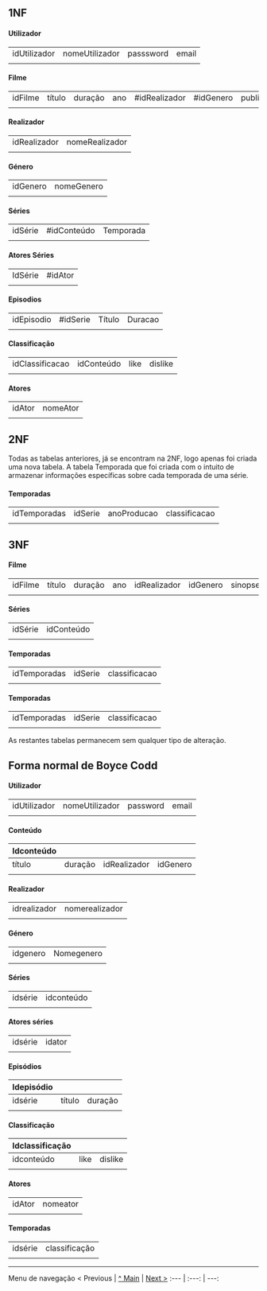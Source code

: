 ## 1NF

#### Utilizador

|              |                |           |       |
| :----------- | :------------- | :-------- | :---- |
| idUtilizador | nomeUtilizador | passsword | email |
|              |                |           |       |

#### Filme

|         |        |         |      |               |           |             |         |
| :------ | :----- | :------ | :--- | :------------ | :-------- | :---------- | :------ |
| idFilme | título | duração | ano  | #idRealizador | #idGenero | publicoAlvo | sinopse |
|         |        |         |      |               |


#### Realizador

|              |                |
| :----------- | :------------- |
| idRealizador | nomeRealizador |
|              |                |

#### Género

|          |            |
| :------- | :--------- |
| idGenero | nomeGenero |
|          |            |

#### Séries

|         |             |           |
| :------ | :---------- | :-------- |
| idSérie | #idConteúdo | Temporada |
|         |             |           |

#### Atores Séries 

|         |         |
| :------ | :------ |
| IdSérie | #idAtor |
|         |         |

#### Episodios

|            |          |        |         |
| :--------- | :------- | :----- | :------ |
| idEpisodio | #idSerie | Título | Duracao |
|            |          |        |         |

#### Classificação

|                 |            |      |         |
| :-------------- | :--------- | :--- | :------ |
| idClassificacao | idConteúdo | like | dislike |
|                 |            |      |         |

#### Atores

|        |          |
| :----- | :------- |
| idAtor | nomeAtor |
|        |          |

## 2NF

Todas as tabelas anteriores, já se encontram na 2NF, logo apenas foi criada uma nova tabela. A tabela Temporada que foi criada com o intuito de armazenar informações específicas sobre cada temporada de uma série. 

#### Temporadas

|              |         |             |               |
| :----------- | :------ | :---------- | :------------ |
| idTemporadas | idSerie | anoProducao | classificacao |
|              |         |             |               |

## 3NF

#### Filme 

|         |        |         |      |              |          |         |
| :------ | :----- | :------ | :--- | :----------- | :------- | :------ |
| idFilme | título | duração | ano  | idRealizador | idGenero | sinopse |
|         |        |         |      |              |          |         |

#### Séries

|         |            |
| :------ | :--------- |
| idSérie | idConteúdo |
|         |            |

#### Temporadas

|              |         |               |
| :----------- | :------ | :------------ |
| idTemporadas | idSerie | classificacao |
|              |         |               |

#### Temporadas

|              |         |               |
| :----------- | :------ | :------------ |
| idTemporadas | idSerie | classificacao |
|              |         |               |

As restantes tabelas permanecem sem qualquer tipo de alteração. 

## Forma normal de Boyce Codd

#### Utilizador

|              |                |          |       |
| :----------- | :------------- | :------- | :---- |
| idUtilizador | nomeUtilizador | password | email |
|              |                |          |       |

#### Conteúdo

| Idconteúdo |         |              |          |
| :--------- | :------ | :----------- | :------- |
| título     | duração | idRealizador | idGenero |
|            |         |              |          |

#### Realizador

|              |                |
| :----------- | :------------- |
| idrealizador | nomerealizador |
|              |                |

#### Género

|          |            |
| :------- | :--------- |
| idgenero | Nomegenero |
|          |            |

#### Séries 

|         |            |
| :------ | :--------- |
| idsérie | idconteúdo |
|         |            |

#### Atores séries

|         |        |
| :------ | :----- |
| idsérie | idator |
|         |        |

#### Episódios

| Idepisódio |        |         |
| :--------- | :----- | :------ |
| idsérie    | título | duração |
|            |        |         |

#### Classificação

| Idclassificação |      |         |
| :-------------- | :--- | :------ |
| idconteúdo      | like | dislike |
|                 |      |         |

#### Atores

|        |          |
| :----- | :------- |
| idAtor | nomeator |
|        |          |

#### Temporadas

|         |               |
| :------ | :------------ |
| idsérie | classificação |
|         |               |


---
Menu de navegação
< Previous | [^ Main](https://github.com/exemploTrabalho/reportSIBD/) | [Next >](rebd04.md)
:--- | :---: | ---: 




